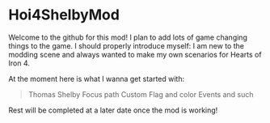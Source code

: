 # Hoi4ShelbyMod

Welcome to the github for this mod! I plan to add lots of game changing things to the game. I should properly introduce myself: I am new to the modding scene and always wanted to make my own scenarios for Hearts of Iron 4.

At the moment here is what I wanna get started with:

>Thomas Shelby Focus path
>Custom Flag and color
>Events and such

Rest will be completed at a later date once the mod is working!
